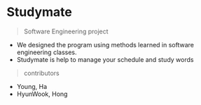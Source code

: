# Studymate
>Software Engineering  project


- We designed the program using methods learned in software engineering classes.
- Studymate is help to manage your schedule and study words


>contributors


* Young, Ha
* HyunWook, Hong
